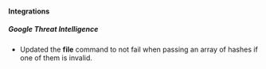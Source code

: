 
#### Integrations

##### Google Threat Intelligence

- Updated the **file** command to not fail when passing an array of hashes if one of them is invalid.
